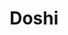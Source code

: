 ---
layout: place
title: "Doshi"
permalink: /texas/melissa/doshi.html
stateAbbr: TX
stateName: Texas
cityName: Melissa
seo:
  name: "Doshi"
  type: Restaurant
  links: http://www.doshimelissa.com/
description: "Doshi serves delicious sushi in Melissa, Texas. Try fresh Japanese dishes for a great dining experience. "
place_id: ChIJbwkedRBzTIYR6vZyNU-XInk
photos:
  - name: >-
      places/ChIJbwkedRBzTIYR6vZyNU-XInk/photos/AeeoHcJUbvwEy64et1hqpAdtLM2Sm4EemqScIDkoell9V3K3KMaIE5bDuxI8vEzUqp_qWuz0HH9h816EohqU2BMVrNqYm8fgPsWpNo5rcjM-P-BEwMik8OFfJ7UY4DY15Ul4pQ-ieXqco4eZ52cyytRvFzsZuIrhcMKkN_vdInZg0fYz7HciV898_On8yjwE0okiQByk1hlw-3VP8LgPdQTGtNa4l6V2gsJ6irTXLL-leBLQ6mXU2PMzEIn1ge1najG1ixb2nJfPhuVeh5Im04-4aG7DnS76LB0FAMBxTJ5XVP7Zl3m8mN1sLRCl-OYBelFrnpHgnB2B8WpKp1EhTDopcH28oeeGFHn-vtGmxDfHrCeS9GCTusm9Z-b9FgSat7DkLcwfkTQRpJ3BV5bdlT2zv7D0f7Lwyb9J4BTRrjJX6MSIl6I
    widthPx: 4000
    heightPx: 3000
    authorAttributions:
      - displayName: Sid Cyber
        uri: https://maps.google.com/maps/contrib/109133790682911353609
        photoUri: >-
          https://lh3.googleusercontent.com/a-/ALV-UjXMyiYNVoGUDzwu7BI1n-WzuDqlkhUCoL15VJSB7ANsl-mQa-Dn=s100-p-k-no-mo
    flagContentUri: >-
      https://www.google.com/local/imagery/report/?cb_client=maps_api_places.places_api&image_key=!1e10!2sCIHM0ogKEICAgIC36I30oQE&hl=en-US
    googleMapsUri: >-
      https://www.google.com/maps/place//data=!3m4!1e2!3m2!1sCIHM0ogKEICAgIC36I30oQE!2e10!4m2!3m1!1s0x864c7310751e096f:0x7922974f3572f6ea
  - name: >-
      places/ChIJbwkedRBzTIYR6vZyNU-XInk/photos/AeeoHcJWl4qq-dZ1E5jHCgFp2l_QXU1cuAEPAy-axiJzmyeS1jf-vHuEYMoyCvpNSfYFmx0wHS-0mny24_WzrH4e3S4tmOmkX0KEMctNGY-roOdfjzbfSsHJl-9Goj35rX6zC0-Q5-0LovCnGOwOCsCjmFG_OXrh8wZP3Jsud7cXLZeN72ngU_s6UGbUNoSWHW5xOwJhR3Qsxpb8KlXtvn1qLOTCmAUfXWfJR5nQm_Sk3hmwv2VOthJ8XkJa2sCHBgn3dLUEoPdVcbuRMR6MaRDBjkf-k1kFeEnhRq8SZBnaAxzxnveoUKN_GGPfowRNyyBLJxHI_ONQzO49ye5EJtTwDUGzhFcL_jISl-7hXwKNx6NmobPa-mmyseiSy6q_gjjGPtAURvXjM_89UqHADs0iaaE2A7CoZZVaABxiiYAXe9GyjnHM
    widthPx: 2992
    heightPx: 2992
    authorAttributions:
      - displayName: Diana J
        uri: https://maps.google.com/maps/contrib/109780865321637665002
        photoUri: >-
          https://lh3.googleusercontent.com/a-/ALV-UjV7tUyZoEVMJdu4tVOe7EdRyylMffWQFgyQe80eVTT05sIdCSgLkg=s100-p-k-no-mo
    flagContentUri: >-
      https://www.google.com/local/imagery/report/?cb_client=maps_api_places.places_api&image_key=!1e10!2sCIHM0ogKEICAgICD8vXY0QE&hl=en-US
    googleMapsUri: >-
      https://www.google.com/maps/place//data=!3m4!1e2!3m2!1sCIHM0ogKEICAgICD8vXY0QE!2e10!4m2!3m1!1s0x864c7310751e096f:0x7922974f3572f6ea
  - name: >-
      places/ChIJbwkedRBzTIYR6vZyNU-XInk/photos/AeeoHcIobhq_gNu7aHon86qncgzU8S9zHfJWICS4gGdUakDKuug1OcgNuqZTG4Y1_Mv3-IfHvio1X0w5WkrZckIMoXhm-e11ZLJnQXjVp8BvbR3o1-SbmViihVqPGbi8M3ytZrS_x1UrGN3ujj1ZXVUmJqEXIzhmPSVKz1k5iM5LdAVjd_PMj4gtoXQEBDZ5epctswlovtkF2ZSGhuxgsA_hu3uv4c60PzSi811R4-0_wu1ZH_la5syDpXzyUr5HQzB6qwJ6lN54cAOzftsFMZqx3hum05c4D9Jtgr6AG_7BM7uKFMsEBibD6-kRyU8F_emFwZv_FREQjxCXEt_Voop6PdlAwGMw_M5Wj72CUxuj28tbdmU29qK1rxJ11ROCS_RcD0RJDAw_pVmGzAUnh2l416UudLtHevfzktk3zNy3XgPGXOtT
    widthPx: 2699
    heightPx: 2699
    authorAttributions:
      - displayName: Santiago
        uri: https://maps.google.com/maps/contrib/117306849642602529469
        photoUri: >-
          https://lh3.googleusercontent.com/a-/ALV-UjVx8s6ayDaET27DZcU80eU6SAguqZm0UD2i47eRlZL8vyBaUC6R=s100-p-k-no-mo
    flagContentUri: >-
      https://www.google.com/local/imagery/report/?cb_client=maps_api_places.places_api&image_key=!1e10!2sCIHM0ogKEICAgMDg8MmFxQE&hl=en-US
    googleMapsUri: >-
      https://www.google.com/maps/place//data=!3m4!1e2!3m2!1sCIHM0ogKEICAgMDg8MmFxQE!2e10!4m2!3m1!1s0x864c7310751e096f:0x7922974f3572f6ea
  - name: >-
      places/ChIJbwkedRBzTIYR6vZyNU-XInk/photos/AeeoHcI5QYprMjb9MpSEyFvqYHmhb0ulIAMCQNHaYq-Yfd15SwESM4nuORJ7QobSd8NclTMz7eeoD0tEtQ7scenE7T02CdnrSEjkjLGepOncSmBQgrUFAV0ItwoUOD4CDI7x1VCbpOekcgTLhGlhulGJSPqICBSdo2vFOeWRV0SMcG4t7zmzyk-DL0vmr-LEMi4dR5Z32wGcoVjmxD_6FXrlqFrXswfewLkRxRdh3Uydku3AiRh79cFIH8zbsYOIJW-RLC3tHGUFI9esQ9s-s9WUhrUoLaUZeRfMiOMikfWE9sD7q8hRmxuC1Yym1SqplYQrTr-79wo86UvZVKWvYVjRlaSPNNcPCPcuSls7vRNiSLrFE-HF9X9psrb4t6RYayB7TCX0zKmjFyn1bFWkjvX0AstnrvjOs7NuK_RmWM7JknSw4JRm
    widthPx: 2127
    heightPx: 1652
    authorAttributions:
      - displayName: Santiago
        uri: https://maps.google.com/maps/contrib/117306849642602529469
        photoUri: >-
          https://lh3.googleusercontent.com/a-/ALV-UjVx8s6ayDaET27DZcU80eU6SAguqZm0UD2i47eRlZL8vyBaUC6R=s100-p-k-no-mo
    flagContentUri: >-
      https://www.google.com/local/imagery/report/?cb_client=maps_api_places.places_api&image_key=!1e10!2sCIHM0ogKEICAgMDg8MmF-QE&hl=en-US
    googleMapsUri: >-
      https://www.google.com/maps/place//data=!3m4!1e2!3m2!1sCIHM0ogKEICAgMDg8MmF-QE!2e10!4m2!3m1!1s0x864c7310751e096f:0x7922974f3572f6ea
  - name: >-
      places/ChIJbwkedRBzTIYR6vZyNU-XInk/photos/AeeoHcIPy0VRWETkDuPUrPupWaZBBpdbuJXcttnwhjR_V2mgwGIuVfPBmNy7Iad1OLSW7g0s8zEZSpAjdIVnPMXlZolZa7rR7bnnIFk4kVozuazwnCZNpxtarvvu0Xivu0EILwMGPJipXlKu45PYQPPn5j8oKJaAuzs57pkGuTFqO_-sDzs7pSswqvHxd9cPHBFcypnSjzXqYn3e_KhtBALV4IKdG5U3vlxjQbtc0QifAXNNy8zGLgRqv-5oHkiLjUuk0LkgA0gBS87Za-OPIsQ_6xBIdr7t717GHhFctigNtmq_n1AoZfawv7HuUvu3UnjVBKWV40Hgh_5TFV5vf6PlenpYcreS3t3L5nXSERnZOuwF-q3hypSEYLxQPS3qMqEZ6iHi7rbSHUbJawAhiOpGUefWl80ibov4R5Y9spvt_RCEww
    widthPx: 2165
    heightPx: 2025
    authorAttributions:
      - displayName: Santiago
        uri: https://maps.google.com/maps/contrib/117306849642602529469
        photoUri: >-
          https://lh3.googleusercontent.com/a-/ALV-UjVx8s6ayDaET27DZcU80eU6SAguqZm0UD2i47eRlZL8vyBaUC6R=s100-p-k-no-mo
    flagContentUri: >-
      https://www.google.com/local/imagery/report/?cb_client=maps_api_places.places_api&image_key=!1e10!2sCIHM0ogKEICAgMDg8MmFRQ&hl=en-US
    googleMapsUri: >-
      https://www.google.com/maps/place//data=!3m4!1e2!3m2!1sCIHM0ogKEICAgMDg8MmFRQ!2e10!4m2!3m1!1s0x864c7310751e096f:0x7922974f3572f6ea
  - name: >-
      places/ChIJbwkedRBzTIYR6vZyNU-XInk/photos/AeeoHcJMk451-mMJ9aOWvunHeHMLN8_0QH2XNUq7BN2GLp0faQDAZfv1neF30N2BTDZgHIHYaP8QSVi8tkR7nVdmXXuN561zSMUU2U6KWdG2f8CEzySdYeMQLRxh7ZtN2TB1QjiSpuYuf38ZZcw1aAMPbalnb20gbPDOS-7_3lOc_qRs0a_6ruL6Z1GC0nD8GRG1ATFa9NAKfFqND0h12RBYU6X3AoaulsjuSVyE928LmXd1TFXy-c3U36r7pmWn6llHyrsWmsXKMzrLzAyp7Fp3ZVKFo21CCSByRU1KotWN1FUHKmmnrLL7Tmc76EeG1Aw1OMPgpuEDv9obE5_ICHC2kddP7jydFtfi6tyjTJT9Oix8VwYWoLg5F6SJuKG3w6il32k2ECYPc_h_dQs7vxh4whg8Gn1R4vtO_B7x74zrlbE
    widthPx: 4000
    heightPx: 3000
    authorAttributions:
      - displayName: Erik Rounds
        uri: https://maps.google.com/maps/contrib/106775616884923996367
        photoUri: >-
          https://lh3.googleusercontent.com/a-/ALV-UjUQCB-jd8Z2wdVT9t3i3MUPbqs68-P8M_YYlxXcv3y_aqWoxmJg=s100-p-k-no-mo
    flagContentUri: >-
      https://www.google.com/local/imagery/report/?cb_client=maps_api_places.places_api&image_key=!1e10!2sCIHM0ogKEICAgID9lPrYFg&hl=en-US
    googleMapsUri: >-
      https://www.google.com/maps/place//data=!3m4!1e2!3m2!1sCIHM0ogKEICAgID9lPrYFg!2e10!4m2!3m1!1s0x864c7310751e096f:0x7922974f3572f6ea
  - name: >-
      places/ChIJbwkedRBzTIYR6vZyNU-XInk/photos/AeeoHcKY6paJtaR0ACQoDcg-BtzYKPheIHAsaiEHTH1q9lhHDlgRoSxS6CPARI7ktMbiOOXQ_l3v7CemKeD5eXgxdI3xEhYvgE6hi9ntzAp5vj3-G00u9fkCCFqZ4AEf36v5sxzK43kDtQVnBorv-J3W5_WMZNOeyFjJlm7_SDzJhl59gEdT55MzMv_ottfKMVdvPSC6VMGNALbEMfXSmXPuy2VhCahLfX7wP3VrcfDEfWFM8PN3918qtF0J3nN9fvQjrnnHpXRPO1tjims_bWqWBysEr7nixvP1_bU8s1_rRrkqsoO9E5BQK2qjvQhON-psrcnIpo9XYlEc4ogigoJQl5t5pdq0N8VVGNTi7yrjP6E1pLu-VTIumnyuoJxTfJudIOPOTbdn_7WpBwZnp4p3UT2VlN-UjCKYS9xQk1LJKMG5utDC
    widthPx: 1210
    heightPx: 1600
    authorAttributions:
      - displayName: Matthew Stockton
        uri: https://maps.google.com/maps/contrib/102007429634170666635
        photoUri: >-
          https://lh3.googleusercontent.com/a-/ALV-UjU4qsj-14qcLv8xGJghcUFixGAQxFvLgoJMRRi7MG5o2PeEFHbp=s100-p-k-no-mo
    flagContentUri: >-
      https://www.google.com/local/imagery/report/?cb_client=maps_api_places.places_api&image_key=!1e10!2sCIHM0ogKEICAgIDrs8S2zAE&hl=en-US
    googleMapsUri: >-
      https://www.google.com/maps/place//data=!3m4!1e2!3m2!1sCIHM0ogKEICAgIDrs8S2zAE!2e10!4m2!3m1!1s0x864c7310751e096f:0x7922974f3572f6ea
  - name: >-
      places/ChIJbwkedRBzTIYR6vZyNU-XInk/photos/AeeoHcLBjlz3t2PGUYx9vHZVjHlP7izXx5pzxC8FgyWGTEoKZmdbGAwpGSqSnK3nViNVDkJrL08wFME73JYRh4IEcY7-pviS7e_JAghmKaBwT0kw17uc23-N5AXcoziU3IN5xQh0TszenBE6FJHcbyVi1muebDmabS27WY1zoin3ImFqu4lDXtZOvGrPefkpLrcA64I9RjlV_SqkHaZy7Be4-niMC2JXvs3k2HaTzVYsTafWM75igaf4gta8vkgdLd0ihJiDOZ-hVz-8FxL3mXycd8Apf3QoO0ngmPWMWyNrYqyP098f8Ydd5z_IDKhDP2Q954HoEh9f8241wyTjrOxN0Syzxk_mhF2X9OhEVIENey5Ae6pHDU_1rTWKLBK_0gcO0B6ePYVcdthZlPnLZS-q5pKSc4VuyD_aob0BFZ1boe3DNH8
    widthPx: 1290
    heightPx: 938
    authorAttributions:
      - displayName: Kevin Zimmerman
        uri: https://maps.google.com/maps/contrib/101086581203086982377
        photoUri: >-
          https://lh3.googleusercontent.com/a-/ALV-UjW05bZ5F4JOq9YPeb-Q8RktAe_qtHzPkuvlcilslkNx4GBs9FY=s100-p-k-no-mo
    flagContentUri: >-
      https://www.google.com/local/imagery/report/?cb_client=maps_api_places.places_api&image_key=!1e10!2sCIHM0ogKEICAgICvuJSq3gE&hl=en-US
    googleMapsUri: >-
      https://www.google.com/maps/place//data=!3m4!1e2!3m2!1sCIHM0ogKEICAgICvuJSq3gE!2e10!4m2!3m1!1s0x864c7310751e096f:0x7922974f3572f6ea
  - name: >-
      places/ChIJbwkedRBzTIYR6vZyNU-XInk/photos/AeeoHcJpkEonblWlXBa1KZNG_wMkdP0HBOPOIufLtFYRo1x4mS0ByYYo1rXE4NVQRPiCrbneiIhc07Hv-cCvSk7XqTtYpYhTZJldtImJbM2wGq-ewXvckbk21LHjvac2zdtKJecMixJSAkW2jbzlzxxPScNeMTAD1Mk2HMrUqO8rGnsdlJ-Byv_Z13-md4yO43GUkqeYTFjWSaB6Ax2E0U5FCCEUn8Ovqkb3rx4nSWv1OYJOY8IGubXH-J_HsHqMWFmApr4QGKeGW5BzF4Lo_xVGG1QcfRMZytFpKI-ZLvFDpURpdGucbjl9QDU_uCc_zF6wPRwIlItdqWxSBpLHTe-g8T2xNbtU-D7tG6v0zKO2Wnz-LC6kbOL2MgbmVyinDnV8MxfARGwPIxnVr7jgRFLE47E6CAnNnApAbMd5T0SRHha5oRY
    widthPx: 4032
    heightPx: 3024
    authorAttributions:
      - displayName: Jennifer Little (boelizabeth)
        uri: https://maps.google.com/maps/contrib/110298443528147527112
        photoUri: >-
          https://lh3.googleusercontent.com/a-/ALV-UjWcm4n2G-q5quLSQiCHR2EQzb9RGEOWK_uGJyfgt8O5xtYNjJV6-g=s100-p-k-no-mo
    flagContentUri: >-
      https://www.google.com/local/imagery/report/?cb_client=maps_api_places.places_api&image_key=!1e10!2sCIHM0ogKEICAgIC93pHp3AE&hl=en-US
    googleMapsUri: >-
      https://www.google.com/maps/place//data=!3m4!1e2!3m2!1sCIHM0ogKEICAgIC93pHp3AE!2e10!4m2!3m1!1s0x864c7310751e096f:0x7922974f3572f6ea
  - name: >-
      places/ChIJbwkedRBzTIYR6vZyNU-XInk/photos/AeeoHcJecEEsYdyojEiaR81S6iUcsyjjFLOI8QxkcVOEJ-bETX-YK8yXWTRTOhrB54awTHcUgILjj5MSi5B28Jb9sEF9qqSYBM0LoXBU0jUfXlj6tV6mZZQvbV4HAWBmT2jlfHCVV1MAgSh9zgGaLppSSC7DicSk8IOZ-GCXEJcsAMlQGcBuSqC8UUyf-GO2qo772_yI6n2mDzwGU4Eh3dXfKNM50oQj2zUFqZm4zqprvNlewyCOaNnscOuvS-lr2YvUR-QjgnVnK-PfSvik93wbuVb0lMAepVzfC5f9bmeXD1_1f2JbhMWfER4NeAWJhCxMOwA4YeYwyaaBTS5kIeB1spT_07r4G-SbwLKH8lyjm4Cu3pteqs-MbnGaC8tttCYcHl-qFdZuqL9G6MntuJ6B51zKc9er1OgMWw9aW1nn2Zk
    widthPx: 3600
    heightPx: 4800
    authorAttributions:
      - displayName: rose surla
        uri: https://maps.google.com/maps/contrib/102661463751006059274
        photoUri: >-
          https://lh3.googleusercontent.com/a-/ALV-UjXJv2jHJcaol7Wx5IuToRfcs2bs3eDYT74rSiyYeq6wq4iw1E2i=s100-p-k-no-mo
    flagContentUri: >-
      https://www.google.com/local/imagery/report/?cb_client=maps_api_places.places_api&image_key=!1e10!2sCIHM0ogKEICAgICdp9qVXA&hl=en-US
    googleMapsUri: >-
      https://www.google.com/maps/place//data=!3m4!1e2!3m2!1sCIHM0ogKEICAgICdp9qVXA!2e10!4m2!3m1!1s0x864c7310751e096f:0x7922974f3572f6ea
address: '3031 Washington Dr #600, Melissa, TX 75454, USA'
street: '3031 Washington Dr #600'
city: Melissa
state: TX
zip: '75454'
country: USA
neighborhood: null
latitude: '33.285637'
longitude: '-96.563066'
accessibility_options:
  wheelchairAccessibleParking: true
  wheelchairAccessibleEntrance: true
  wheelchairAccessibleSeating: true
business_status: OPERATIONAL
name: Doshi
google_maps_links:
  directionsUri: >-
    https://www.google.com/maps/dir//''/data=!4m7!4m6!1m1!4e2!1m2!1m1!1s0x864c7310751e096f:0x7922974f3572f6ea!3e0
  placeUri: https://maps.google.com/?cid=8728705394252379882
  writeAReviewUri: >-
    https://www.google.com/maps/place//data=!4m3!3m2!1s0x864c7310751e096f:0x7922974f3572f6ea!12e1
  reviewsUri: >-
    https://www.google.com/maps/place//data=!4m4!3m3!1s0x864c7310751e096f:0x7922974f3572f6ea!9m1!1b1
  photosUri: >-
    https://www.google.com/maps/place//data=!4m3!3m2!1s0x864c7310751e096f:0x7922974f3572f6ea!10e5
primary_type: Restaurant
opening_hours:
  regular:
    - 'Monday: Closed'
    - 'Tuesday: 11:00 AM – 2:00 PM, 4:30 – 9:00 PM'
    - 'Wednesday: 11:00 AM – 2:00 PM, 4:30 – 9:00 PM'
    - 'Thursday: 11:00 AM – 2:00 PM, 4:30 – 9:00 PM'
    - 'Friday: 11:00 AM – 2:00 PM, 4:30 – 10:00 PM'
    - 'Saturday: 11:00 AM – 2:00 PM, 4:30 – 10:00 PM'
    - 'Sunday: 11:00 AM – 2:00 PM, 4:30 – 9:00 PM'
  current:
    - 'Monday: Closed'
    - 'Tuesday: 11:00 AM – 2:00 PM, 4:30 – 9:00 PM'
    - 'Wednesday: 11:00 AM – 2:00 PM, 4:30 – 9:00 PM'
    - 'Thursday: 11:00 AM – 2:00 PM, 4:30 – 9:00 PM'
    - 'Friday: 11:00 AM – 2:00 PM, 4:30 – 10:00 PM'
    - 'Saturday: 11:00 AM – 2:00 PM, 4:30 – 10:00 PM'
    - 'Sunday: 11:00 AM – 2:00 PM, 4:30 – 9:00 PM'
secondary_opening_hours:
  regular:
    weekdayDescriptions: null
    type: null
  current:
    weekdayDescriptions: null
    type: null
phone: (972) 369-7550
price_level: null
price_range: $10 &ndash; $20
rating: '4.6'
rating_count: 0
website: http://www.doshimelissa.com/
reviews: null
parking_options: null
payment_options: null
allow_dogs: null
curbside_pickup: null
delivery: null
dine_in: null
good_for_children: null
good_for_groups: null
good_for_sports: null
live_music: null
menu_for_children: null
outdoor_seating: null
reservable: null
restroom: null
serves_beer: null
serves_breakfast: null
serves_brunch: null
serves_cocktails: null
serves_coffee: null
serves_dinner: null
serves_dessert: null
serves_lunch: null
serves_vegetarian_food: null
serves_wine: null
takeout: null
update_category: essentials
summary: null

---